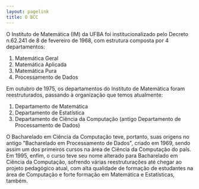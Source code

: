 ```yaml
---
layout: pagelink
title: O BCC
---
```


O Instituto de Matemática (IM) da UFBA foi institucionalizado pelo Decreto n.62.241 de 8 de fevereiro de 1968, com estrutura composta por 4 departamentos:

1. Matemática Geral
2. Matemática Aplicada
3. Matemática Pura
4. Processamento de Dados

Em outubro de 1975, os departamentos do Instituto de Matemática foram reestruturados, passando à organização que temos atualmente: 

1. Departamento de Matemática
2. Departamento de Estatística
3. Departamento de Ciência da Computação (antigo Departamento de Processamento de Dados)

O Bacharelado em Ciência da Computação teve, portanto, suas origens no antigo "Bacharelado em Processamento de Dados", criado em 1969, sendo assim um dos primeiros cursos na área de Ciência da Computação do país. Em 1995, enfim, o curso teve seu nome alterado para Bacharelado em Ciência da Computação, sofrendo várias reestruturações até chegar ao projeto pedagógico atual, com alta qualidade de formação de estudantes na área de Computação e forte formação em Matemática e Estatísticas, também.
